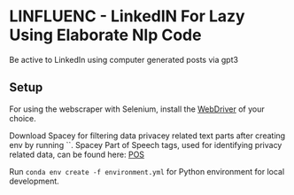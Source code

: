 # LINFLUENC - LinkedIN For Lazy Using Elaborate Nlp Code
 
Be active to LinkedIn using computer generated posts via gpt3 

## Setup

For using the webscraper with Selenium, install the [WebDriver](https://selenium-python.readthedocs.io/installation.html) of your choice.

Download Spacey for filtering data privacey related text parts after creating env by running ``. Spacey Part of Speech tags, used for identifying privacy related data, can be found here: [POS](https://universaldependencies.org/docs/u/pos/) 

Run `conda env create -f environment.yml` for Python environment for local development.
